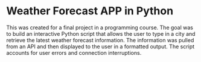 # Weather Forecast APP in Python

This was created for a final project in a programming course. The goal was to build an interactive Python script that allows the user to type in a city and retrieve the latest weather forecast information. The information was pulled from an API and then displayed to the user in a formatted output. The script accounts for user errors and connection interruptions.
